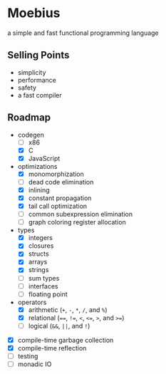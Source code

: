 # Moebius

a simple and fast functional programming language

## Selling Points

- simplicity
- performance
- safety
- a fast compiler

## Roadmap

- codegen
  - [ ] x86
  - [x] C
  - [x] JavaScript
- optimizations
  - [x] monomorphization
  - [ ] dead code elimination
  - [x] inlining
  - [x] constant propagation
  - [x] tail call optimization
  - [ ] common subexpression elimination
  - [ ] graph coloring register allocation
- types
  - [x] integers
  - [x] closures
  - [x] structs
  - [x] arrays
  - [x] strings
  - [ ] sum types
  - [ ] interfaces
  - [ ] floating point
- operators
  - [x] arithmetic (`+`, `-`, `*`, `/`, and `%`)
  - [x] relational (`==`, `!=`, `<`, `<=`, `>`, and `>=`)
  - [ ] logical (`&&`, `||`, and `!`)
- [x] compile-time garbage collection
- [x] compile-time reflection
- [ ] testing
- [ ] monadic IO
